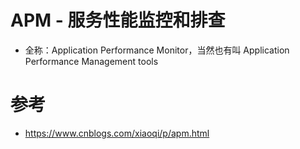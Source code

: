 # APM - 服务性能监控和排查
- 全称：Application Performance Monitor，当然也有叫 Application Performance Management tools

# 参考
- https://www.cnblogs.com/xiaoqi/p/apm.html